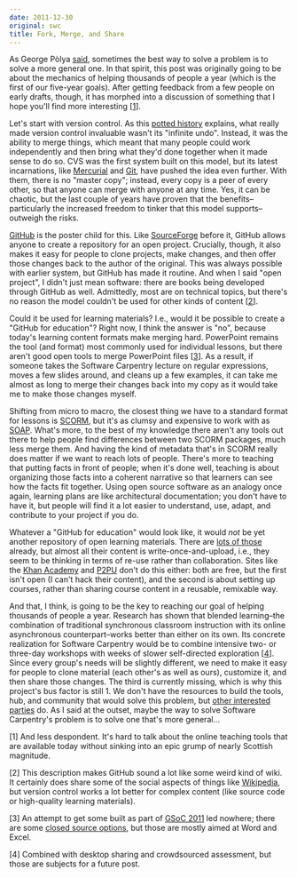 ```yaml
---
date: 2011-12-30
original: swc
title: Fork, Merge, and Share
---
```

<p>As George P&ograve;lya <a href="http://en.wikipedia.org/wiki/How_to_Solve_It">said</a>, sometimes the best way to solve a problem is to solve a more general one. In that spirit, this post was originally going to be about the mechanics of helping thousands of people a year (which is the first of our five-year goals). After getting feedback from a few people on early drafts, though, it has morphed into a discussion of something that I hope you'll find more interesting [<a href="#1">1</a>].</p>
<p>Let's start with version control. As this <a href="http://www.flourish.org/blog/?p=397">potted history</a> explains, what really made version control invaluable wasn't its "infinite undo". Instead, it was the ability to merge things, which meant that many people could work independently and then bring what they'd done together when it made sense to do so. CVS was the first system built on this model, but its latest incarnations, like <a href="http://mercurial.selenic.com/">Mercurial</a> and <a href="http://git-scm.com/">Git</a>, have pushed the idea even further. With them, there is no "master copy"; instead, every copy is a peer of every other, so that anyone can merge with anyone at any time. Yes, it can be chaotic, but the last couple of years have proven that the benefits–particularly the increased freedom to tinker that this model supports–outweigh the risks.</p>
<p><a href="https://github.com/">GitHub</a> is the poster child for this. Like <a href="http://sourceforge.net/">SourceForge</a> before it, GitHub allows anyone to create a repository for an open project. Crucially, though, it also makes it easy for people to clone projects, make changes, and then offer those changes back to the author of the original. This was always possible with earlier system, but GitHub has made it routine. And when I said "open project", I didn't just mean software: there are books being developed through GitHub as well. Admittedly, most are on technical topics, but there's no reason the model couldn't be used for other kinds of content [<a href="#2">2</a>].</p>
<p>Could it be used for learning materials? I.e., would it be possible to create a "GitHub for education"? Right now, I think the answer is "no", because today's learning content formats make merging hard. PowerPoint remains the tool (and format) most commonly used for individual lessons, but there aren't good open tools to merge PowerPoint files [<a href="#3">3</a>]. As a result, if someone takes the Software Carpentry lecture on regular expressions, moves a few slides around, and cleans up a few examples, it can take me almost as long to merge their changes back into my copy as it would take me to make those changes myself.</p>
<p>Shifting from micro to macro, the closest thing we have to a standard format for lessons is <a href="http://en.wikipedia.org/wiki/Sharable_Content_Object_Reference_Model">SCORM</a>, but it's as clumsy and expensive to work with as <a href="http://wanderingbarque.com/nonintersecting/2006/11/15/the-s-stands-for-simple/">SOAP</a>. What's more, to the best of my knowledge there aren't any tools out there to help people find differences between two SCORM packages, much less merge them. And having the kind of metadata that's in SCORM really does matter if we want to reach lots of people. There's more to teaching that putting facts in front of people; when it's done well, teaching is about organizing those facts into a coherent narrative so that learners can see how the facts fit together. Using open source software as an analogy once again, learning plans are like architectural documentation; you don't have to have it, but people will find it a lot easier to understand, use, adapt, and contribute to your project if you do.</p>
<p>Whatever a "GitHub for education" would look like, it would <em>not</em> be yet another repository of open learning materials. There are <a href="http://wikieducator.org/Exemplary_Collection_of_Open_eLearning_Content_Repositories">lots of those</a> already, but almost all their content is write-once-and-upload, i.e., they seem to be thinking in terms of re-use rather than collaboration. Sites like the <a href="http://www.khanacademy.org/">Khan Academy</a> and <a href="http://p2pu.org/">P2PU</a> don't do this either: both are free, but the first isn't open (I can't hack their content), and the second is about setting up courses, rather than sharing course content in a reusable, remixable way.</p>
<p>And that, I think, is going to be the key to reaching our goal of helping thousands of people a year. Research has shown that blended learning–the combination of traditional synchronous classroom instruction with its online asynchronous counterpart–works better than either on its own. Its concrete realization for Software Carpentry would be to combine intensive two- or three-day workshops with weeks of slower self-directed exploration [<a href="#4">4</a>]. Since every group's needs will be slightly different, we need to make it easy for people to clone material (each other's as well as ours), customize it, and then share those changes. The third is currently missing, which is why this project's bus factor is still 1. We don't have the resources to build the tools, hub, and community that would solve this problem, but <a href="http://commonspace.wordpress.com/mozilla-learning-proposa/">other interested parties</a> do. As I said at the outset, maybe the way to solve Software Carpentry's problem is to solve one that's more general…</p>
<p id="1">[1] And less despondent. It's hard to talk about the online teaching tools that are available today without sinking into an epic grump of nearly Scottish magnitude.</p>
<p id="2">[2] This description makes GitHub sound a lot like some weird kind of wiki. It certainly does share some of the social aspects of things like <a href="http://www.wikipedia.org/">Wikipedia</a>, but version control works a lot better for complex content (like source code or high-quality learning materials).</p>
<p id="3">[3] An attempt to get some built as part of <a href="http://gsoc-wiki.osuosl.org/index.php/Diff_Initiative">GSoC 2011</a> led nowhere; there are some <a href="http://www.diffutils.com/">closed source options</a>, but those are mostly aimed at Word and Excel.</p>
<p id="4">[4] Combined with desktop sharing and crowdsourced assessment, but those are subjects for a future post.</p>
